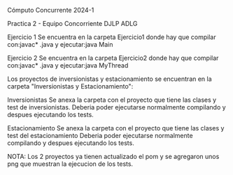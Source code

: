 Cómputo Concurrente 2024-1

Practica 2 - Equipo Concorriente
DJLP
ADLG

Ejercicio 1
Se encuentra en la carpeta Ejercicio1 donde hay que compilar con:javac* .java
y ejecutar:java Main

Ejercicio 2
Se encuentra en la carpeta Ejercicio2 donde hay que compilar con:javac* .java
y ejecutar:java MyThread


Los proyectos de inversionistas y estacionamiento se encuentran en la carpeta
"Inversionistas y Estacionamiento":

Inversionistas
Se anexa la carpeta con el proyecto que tiene las clases y test de inversionistas.
Deberia poder ejecutarse normalmente compilando y despues ejecutando los tests.

Estacionamiento
Se anexa la carpeta con el proyecto que tiene las clases y test del estacionamiento
Deberia poder ejecutarse normalmente compilando y despues ejecutando los tests.

NOTA: Los 2 proyectos ya tienen actualizado el pom y se agregaron unos png que muestran la ejecucion de los tests.